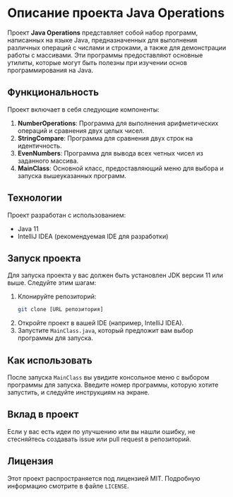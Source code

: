 # Описание проекта Java Operations

Проект **Java Operations** представляет собой набор программ, написанных на языке Java, предназначенных для выполнения различных операций с числами и строками, а также для демонстрации работы с массивами. Эти программы предоставляют основные утилиты, которые могут быть полезны при изучении основ программирования на Java.

## Функциональность

Проект включает в себя следующие компоненты:

1. **NumberOperations**: Программа для выполнения арифметических операций и сравнения двух целых чисел.
2. **StringCompare**: Программа для сравнения двух строк на идентичность.
3. **EvenNumbers**: Программа для вывода всех четных чисел из заданного массива.
4. **MainClass**: Основной класс, предоставляющий меню для выбора и запуска вышеуказанных программ.

## Технологии

Проект разработан с использованием:

- Java 11
- IntelliJ IDEA (рекомендуемая IDE для разработки)

## Запуск проекта

Для запуска проекта у вас должен быть установлен JDK версии 11 или выше. Следуйте этим шагам:

1. Клонируйте репозиторий:
   ```bash
   git clone [URL репозитория]
   ```
2. Откройте проект в вашей IDE (например, IntelliJ IDEA).
3. Запустите `MainClass.java`, который предложит вам выбор программы для запуска.

## Как использовать

После запуска `MainClass` вы увидите консольное меню с выбором программы для запуска. Введите номер программы, которую хотите запустить, и следуйте инструкциям на экране.

## Вклад в проект

Если у вас есть идеи по улучшению или вы нашли ошибку, не стесняйтесь создавать issue или pull request в репозиторий.

## Лицензия

Этот проект распространяется под лицензией MIT. Подробную информацию смотрите в файле `LICENSE`.
